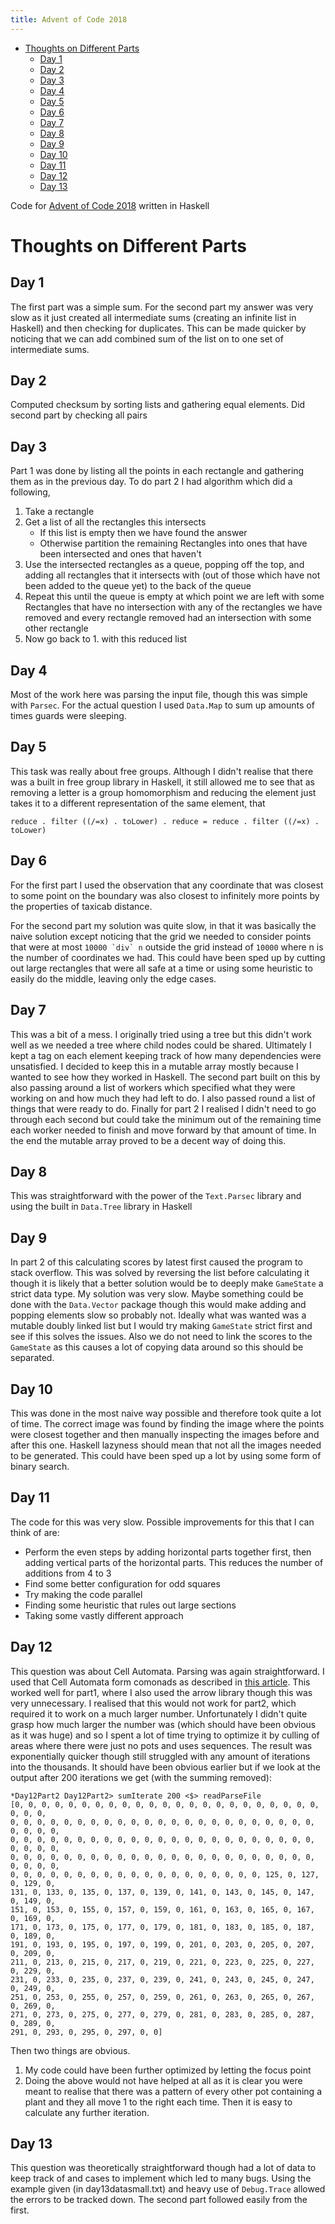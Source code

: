 ```yaml
---
title: Advent of Code 2018
---
```


-   [Thoughts on Different Parts](#markdown-header-thoughts-on-different-parts)
    -   [Day 1](#markdown-header-day-1)
    -   [Day 2](#markdown-header-day-2)
    -   [Day 3](#markdown-header-day-3)
    -   [Day 4](#markdown-header-day-4)
    -   [Day 5](#markdown-header-day-5)
    -   [Day 6](#markdown-header-day-6)
    -   [Day 7](#markdown-header-day-7)
    -   [Day 8](#markdown-header-day-8)
    -   [Day 9](#markdown-header-day-9)
    -   [Day 10](#markdown-header-day-10)
    -   [Day 11](#markdown-header-day-11)
    -   [Day 12](#markdown-header-day-12)
    -   [Day 13](#markdown-header-day-13)

Code for [Advent of Code 2018](https://adventofcode.com/2018) written in
Haskell

Thoughts on Different Parts
===========================

Day 1
-----

The first part was a simple sum. For the second part my answer was very
slow as it just created all intermediate sums (creating an infinite list
in Haskell) and then checking for duplicates. This can be made quicker
by noticing that we can add combined sum of the list on to one set of
intermediate sums.

Day 2
-----

Computed checksum by sorting lists and gathering equal elements. Did
second part by checking all pairs

Day 3
-----

Part 1 was done by listing all the points in each rectangle and
gathering them as in the previous day. To do part 2 I had algorithm
which did a following,

1.  Take a rectangle
2.  Get a list of all the rectangles this intersects
    -   If this list is empty then we have found the answer
    -   Otherwise partition the remaining Rectangles into ones that have
        been intersected and ones that haven't
3.  Use the intersected rectangles as a queue, popping off the top, and
    adding all rectangles that it intersects with (out of those which
    have not been added to the queue yet) to the back of the queue
4.  Repeat this until the queue is empty at which point we are left with
    some Rectangles that have no intersection with any of the rectangles
    we have removed and every rectangle removed had an intersection with
    some other rectangle
5.  Now go back to 1. with this reduced list

Day 4
-----

Most of the work here was parsing the input file, though this was simple
with `Parsec`. For the actual question I used `Data.Map` to sum up
amounts of times guards were sleeping.

Day 5
-----

This task was really about free groups. Although I didn't realise that
there was a built in free group library in Haskell, it still allowed me
to see that as removing a letter is a group homomorphism and reducing
the element just takes it to a different representation of the same
element, that

``` {.Haskell}
reduce . filter ((/=x) . toLower) . reduce = reduce . filter ((/=x) . toLower)
```

Day 6
-----

For the first part I used the observation that any coordinate that was
closest to some point on the boundary was also closest to infinitely
more points by the properties of taxicab distance.

For the second part my solution was quite slow, in that it was basically
the naive solution except noticing that the grid we needed to consider
points that were at most `` 10000 `div` n `` outside the grid instead of
`10000` where n is the number of coordinates we had. This could have
been sped up by cutting out large rectangles that were all safe at a
time or using some heuristic to easily do the middle, leaving only the
edge cases.

Day 7
-----

This was a bit of a mess. I originally tried using a tree but this
didn\'t work well as we needed a tree where child nodes could be shared.
Ultimately I kept a tag on each element keeping track of how many
dependencies were unsatisfied. I decided to keep this in a mutable array
mostly because I wanted to see how they worked in Haskell. The second
part built on this by also passing around a list of workers which
specified what they were working on and how much they had left to do. I
also passed round a list of things that were ready to do. Finally for
part 2 I realised I didn\'t need to go through each second but could
take the minimum out of the remaining time each worker needed to finish
and move forward by that amount of time. In the end the mutable array
proved to be a decent way of doing this.

Day 8
-----

This was straightforward with the power of the `Text.Parsec` library and
using the built in `Data.Tree` library in Haskell

Day 9
-----

In part 2 of this calculating scores by latest first caused the program
to stack overflow. This was solved by reversing the list before
calculating it though it is likely that a better solution would be to
deeply make `GameState` a strict data type. My solution was very slow.
Maybe something could be done with the `Data.Vector` package though this
would make adding and popping elements slow so probably not. Ideally
what was wanted was a mutable doubly linked list but I would try making
`GameState` strict first and see if this solves the issues. Also we do
not need to link the scores to the `GameState` as this causes a lot of
copying data around so this should be separated.

Day 10
------

This was done in the most naive way possible and therefore took quite a
lot of time. The correct image was found by finding the image where the
points were closest together and then manually inspecting the images
before and after this one. Haskell lazyness should mean that not all the
images needed to be generated. This could have been sped up a lot by
using some form of binary search.

Day 11
------

The code for this was very slow. Possible improvements for this that I
can think of are:

-   Perform the even steps by adding horizontal parts together first,
    then adding vertical parts of the horizontal parts. This reduces the
    number of additions from 4 to 3
-   Find some better configuration for odd squares
-   Try making the code parallel
-   Finding some heuristic that rules out large sections
-   Taking some vastly different approach

Day 12
------

This question was about Cell Automata. Parsing was again
straightforward. I used that Cell Automata form comonads as described in
[this
article](http://blog.sigfpe.com/2006/12/evaluating-cellular-automata-is.html).
This worked well for part1, where I also used the arrow library though
this was very unnecessary. I realised that this would not work for
part2, which required it to work on a much larger number. Unfortunately
I didn\'t quite grasp how much larger the number was (which should have
been obvious as it was huge) and so I spent a lot of time trying to
optimize it by culling of areas where there were just no pots and uses
sequences. The result was exponentially quicker though still struggled
with any amount of iterations into the thousands. It should have been
obvious earlier but if we look at the output after 200 iterations we get
(with the summing removed):

``` {.Haskell}
*Day12Part2 Day12Part2> sumIterate 200 <$> readParseFile
[0, 0, 0, 0, 0, 0, 0, 0, 0, 0, 0, 0, 0, 0, 0, 0, 0, 0, 0, 0, 0, 0, 0, 0, 0, 0,
0, 0, 0, 0, 0, 0, 0, 0, 0, 0, 0, 0, 0, 0, 0, 0, 0, 0, 0, 0, 0, 0, 0, 0, 0, 0, 0,
0, 0, 0, 0, 0, 0, 0, 0, 0, 0, 0, 0, 0, 0, 0, 0, 0, 0, 0, 0, 0, 0, 0, 0, 0, 0, 0,
0, 0, 0, 0, 0, 0, 0, 0, 0, 0, 0, 0, 0, 0, 0, 0, 0, 0, 0, 0, 0, 0, 0, 0, 0, 0, 0,
0, 0, 0, 0, 0, 0, 0, 0, 0, 0, 0, 0, 0, 0, 0, 0, 0, 0, 0, 125, 0, 127, 0, 129, 0,
131, 0, 133, 0, 135, 0, 137, 0, 139, 0, 141, 0, 143, 0, 145, 0, 147, 0, 149, 0,
151, 0, 153, 0, 155, 0, 157, 0, 159, 0, 161, 0, 163, 0, 165, 0, 167, 0, 169, 0,
171, 0, 173, 0, 175, 0, 177, 0, 179, 0, 181, 0, 183, 0, 185, 0, 187, 0, 189, 0,
191, 0, 193, 0, 195, 0, 197, 0, 199, 0, 201, 0, 203, 0, 205, 0, 207, 0, 209, 0,
211, 0, 213, 0, 215, 0, 217, 0, 219, 0, 221, 0, 223, 0, 225, 0, 227, 0, 229, 0,
231, 0, 233, 0, 235, 0, 237, 0, 239, 0, 241, 0, 243, 0, 245, 0, 247, 0, 249, 0,
251, 0, 253, 0, 255, 0, 257, 0, 259, 0, 261, 0, 263, 0, 265, 0, 267, 0, 269, 0,
271, 0, 273, 0, 275, 0, 277, 0, 279, 0, 281, 0, 283, 0, 285, 0, 287, 0, 289, 0,
291, 0, 293, 0, 295, 0, 297, 0, 0]
```

Then two things are obvious.

1.  My code could have been further optimized by letting the focus point
2.  Doing the above would not have helped at all as it is clear you were
    meant to realise that there was a pattern of every other pot
    containing a plant and they all move 1 to the right each time. Then
    it is easy to calculate any further iteration.

Day 13
------

This question was theoretically straightforward though had a lot of data
to keep track of and cases to implement which led to many bugs. Using
the example given (in day13datasmall.txt) and heavy use of `Debug.Trace`
allowed the errors to be tracked down. The second part followed easily
from the first.

